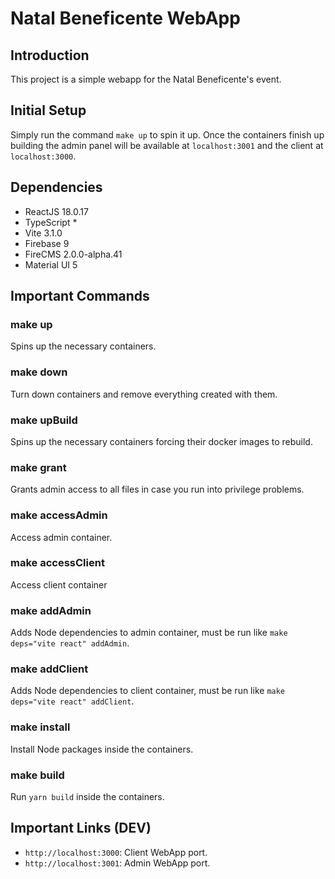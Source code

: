 # Natal Beneficente WebApp

## Introduction

This project is a simple webapp for the Natal Beneficente's event.

## Initial Setup

Simply run the command `make up` to spin it up. Once the containers finish up building the admin panel will be available at `localhost:3001` and the client at `localhost:3000`.

## Dependencies

- ReactJS 18.0.17
- TypeScript *
- Vite 3.1.0
- Firebase 9
- FireCMS 2.0.0-alpha.41
- Material UI 5

## Important Commands

### make up

Spins up the necessary containers.

### make down

Turn down containers and remove everything created with them. 

### make upBuild

Spins up the necessary containers forcing their docker images to rebuild.

### make grant

Grants admin access to all files in case you run into privilege problems.

### make accessAdmin

Access admin container.

### make accessClient

Access client container

### make addAdmin

Adds Node dependencies to admin container, must be run like `make deps="vite react" addAdmin`.

### make addClient

Adds Node dependencies to client container, must be run like `make deps="vite react" addClient`.

### make install

Install Node packages inside the containers.

### make build

Run `yarn build` inside the containers.

## Important Links (DEV)

- `http://localhost:3000`: Client WebApp port.
- `http://localhost:3001`: Admin WebApp port.